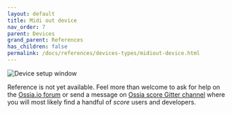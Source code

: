 ```yaml
---
layout: default
title: Midi out device
nav_order: 7
parent: Devices
grand_parent: References
has_children: false
permalink: /docs/references/devices-types/midiout-device.html
---
```


![Device setup window](/score-docs/assets/images/references/devices-types/midiout-device.png "score device setup")

Reference is not yet available. Feel more than welcome to ask for help on the [Ossia.io forum](https://forum.ossia.io) or send a message on [Ossia score Gitter channel](https://gitter.im/OSSIA/score) where you will most likely find a handful of *score* users and developers.